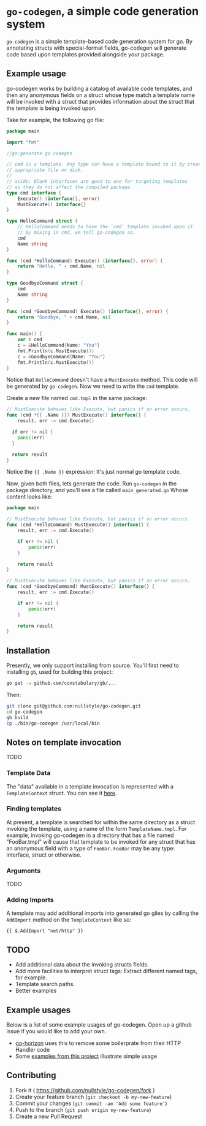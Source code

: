 # `go-codegen`, a simple code generation system

`go-codegen` is a simple template-based code generation system for go.  By
annotating structs with special-format fields, go-codegen will generate code
based upon templates provided alongside your package.

## Example usage

go-codegen works by building a catalog of available code templates, and then any
anonymous fields on a struct whose type match a template name will be invoked
with a struct that provides information about the struct that the template is
being invoked upon.

Take for example, the following go file:

```go
package main

import "fmt"

//go:generate go-codegen

// cmd is a template. Any type can have a template bound to it by creating the
// appropriate file on disk.
//
// aside: Blank interfaces are good to use for targeting templates
// as they do not affect the compiled package.
type cmd interface {
	Execute() (interface{}, error)
	MustExecute() interface{}
}

type HelloCommand struct {
	// HelloCommand needs to have the `cmd` template invoked upon it.
	// By mixing in cmd, we tell go-codegen so.
	cmd
	Name string
}

func (cmd *HelloCommand) Execute() (interface{}, error) {
	return "Hello, " + cmd.Name, nil
}

type GoodbyeCommand struct {
	cmd
	Name string
}

func (cmd *GoodbyeCommand) Execute() (interface{}, error) {
	return "Goodbye, " + cmd.Name, nil
}

func main() {
	var c cmd
	c = &HelloCommand{Name: "You"}
	fmt.Println(c.MustExecute())
	c = &GoodbyeCommand{Name: "You"}
	fmt.Println(c.MustExecute())
}

```

Notice that `HelloCommand` doesn't have a `MustExecute` method.  This code will
be generated by `go-codegen`.  Now we need to write the `cmd` template.

Create a new file named `cmd.tmpl` in the same package:

```go
// MustExecute behaves like Execute, but panics if an error occurs.
func (cmd *{{ .Name }}) MustExecute() interface{} {
	result, err := cmd.Execute()

  if err != nil {
    panic(err)
  }

  return result
}
```

Notice the `{{ .Name }}` expression:  It's just normal go template code.

Now, given both files, lets generate the code.  Run `go-codegen` in the package
directory, and you'll see a file called `main_generated.go` Whose content looks
like:

```go
package main

// MustExecute behaves like Execute, but panics if an error occurs.
func (cmd *HelloCommand) MustExecute() interface{} {
	result, err := cmd.Execute()

	if err != nil {
		panic(err)
	}

	return result
}

// MustExecute behaves like Execute, but panics if an error occurs.
func (cmd *GoodbyeCommand) MustExecute() interface{} {
	result, err := cmd.Execute()

	if err != nil {
		panic(err)
	}

	return result
}
```


## Installation

Presently, we only support installing from source.  You'll first need to installing
`gb`, used for building this project:

```bash
go get -u github.com/constabulary/gb/...
```

Then:
```bash
git clone git@github.com:nullstyle/go-codegen.git
cd go-codegen
gb build
cp ./bin/go-codegen /usr/local/bin
```

## Notes on template invocation

TODO

### Template Data

The "data" available in a template invocation is represented with a
`TemplateContext` struct.  You can see it [here](https://github.com/nullstyle/go-codegen/blob/master/src/github.com/nullstyle/go-codegen/template.go#L11).

### Finding templates

At present, a template is searched for within the same directory as a struct
invoking the template, using a name of the form `TemplateName.tmpl`.  For
example, invoking go-codegen in a directory that has a file named "FooBar.tmpl"
will cause that template to be invoked for any struct that has an anonymous
field with a type of `FooBar`.  `FooBar` may be any type: interface, struct or
otherwise.

### Arguments

TODO

### Adding Imports

A template may add additional imports into generated go giles by calling the
`AddImport` method on the `TemplateContext` like so:

```
{{ $.AddImport "net/http" }}
```

## TODO

- Add additional data about the invoking structs fields.
- Add more facilities to interpret struct tags:  Extract different named tags,
	for example.
- Template search paths.
- Better examples

## Example usages

Below is a list of some example usages of go-codegen.  Open up a github issue if
you would like to add your own.

- [go-horizon](https://github.com/stellar/go-horizon/blob/master/src/github.com/stellar/go-horizon/Action.tmpl) uses this to remove some boilerprate from their HTTP Handler code
- Some [examples from this project](https://github.com/nullstyle/go-codegen/tree/master/src/examples) illustrate simple usage

## Contributing

1. Fork it ( https://github.com/nullstyle/go-codegen/fork )
2. Create your feature branch (`git checkout -b my-new-feature`)
3. Commit your changes (`git commit -am 'Add some feature'`)
4. Push to the branch (`git push origin my-new-feature`)
5. Create a new Pull Request
